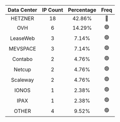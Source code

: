 | Data Center | IP Count | Percentage | Freq |
|:------------:|:--------:|:-----------:|:-----:|
| HETZNER | 18 | 42.86% | 🔴 |
| OVH | 6 | 14.29% | 🟢 |
| LeaseWeb | 3 | 7.14% | 🟢 |
| MEVSPACE | 3 | 7.14% | 🟢 |
| Contabo | 2 | 4.76% | 🟢 |
| Netcup | 2 | 4.76% | 🟢 |
| Scaleway | 2 | 4.76% | 🟢 |
| IONOS | 1 | 2.38% | 🟢 |
| IPAX | 1 | 2.38% | 🟢 |
| OTHER | 4 | 9.52% | 🟢 |